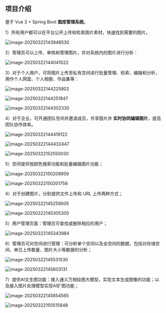 

## 项目介绍

基于 Vue 3 + Spring Boot **图库管理系统**。

1）所有用户都可以在平台公开上传和检索图片素材，快速找到需要的图片。

![image-20250322143948530](新建文本文档.assets/image-20250322143948530.png)

2）管理员可以上传、审核和管理图片，并对系统内的图片进行分析：

![image-20250322144041022](新建文本文档.assets/image-20250322144041022.png)

3）对于个人用户，可将图片上传至私有空间进行批量管理、检索、编辑和分析，用作个人网盘、个人相册、作品集等：

![image-20250322144225802](新建文本文档.assets/image-20250322144225802.png)

![image-20250322144251847](新建文本文档.assets/image-20250322144251847.png)

![image-20250322144302330](新建文本文档.assets/image-20250322144302330.png)

4）对于企业，可开通团队空间并邀请成员，共享图片并 **实时协同编辑图片**，提高团队协作效率。

![image-20250322144419122](新建文本文档.assets/image-20250322144419122.png)

![image-20250322144432447](新建文本文档.assets/image-20250322144432447.png)

![image-20250322152550030](新建文本文档.assets/image-20250322152550030.png)

5）空间提供按颜色搜索功能和批量编辑图片功能；

![image-20250322150208959](新建文本文档.assets/image-20250322150208959.png) 

![image-20250322150201758](新建文本文档.assets/image-20250322150201758.png)

4）对于创建图片，分别提供文件上传和 URL 上传两种方式；

![image-20250322145259005](新建文本文档.assets/image-20250322145259005.png)

![image-20250322145305300](新建文本文档.assets/image-20250322145305300.png)

5）用户管理页面：管理员可查找或删除相应的用户；

![image-20250322145343984](新建文本文档.assets/image-20250322145343984.png)

6）管理员可对空间进行管理：可分析单个空间以及全空间的数据，包括对存储空间、单日上传数量、图片大小等数据的分析；

![image-20250322145531530](新建文本文档.assets/image-20250322145531530.png)

![image-20250322145603131](新建文本文档.assets/image-20250322145603131.png)

7）提供AI文生图功能：接入通义万相绘图大模型，实现文本生成图像的功能；以及接入图片处理模型实现AI扩图功能；

![image-20250322145854565](新建文本文档.assets/image-20250322145854565.png)

![image-20250322150515648](新建文本文档.assets/image-20250322150515648.png)